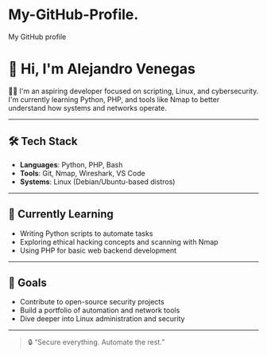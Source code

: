 # My-GitHub-Profile.
My GitHub profile
# 👋 Hi, I'm Alejandro Venegas

🧑‍💻 I'm an aspiring developer focused on scripting, Linux, and cybersecurity.  
I'm currently learning Python, PHP, and tools like Nmap to better understand how systems and networks operate.

---

## 🛠️ Tech Stack
- **Languages**: Python, PHP, Bash
- **Tools**: Git, Nmap, Wireshark, VS Code
- **Systems**: Linux (Debian/Ubuntu-based distros)

---

## 🧪 Currently Learning
- Writing Python scripts to automate tasks
- Exploring ethical hacking concepts and scanning with Nmap
- Using PHP for basic web backend development

---

## 🚀 Goals
- Contribute to open-source security projects
- Build a portfolio of automation and network tools
- Dive deeper into Linux administration and security

---

> 🔒 “Secure everything. Automate the rest.”

